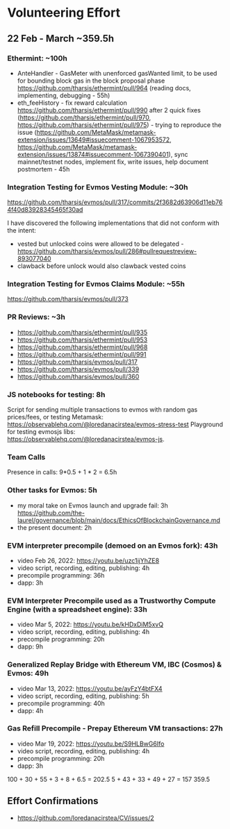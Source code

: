 # Volunteering Effort

## 22 Feb - March ~359.5h

### Ethermint: ~100h

- AnteHandler - GasMeter with unenforced gasWanted limit, to be used for bounding block gas in the block proposal phase https://github.com/tharsis/ethermint/pull/964 (reading docs, implementing, debugging - 55h)
- eth_feeHistory - fix reward calculation https://github.com/tharsis/ethermint/pull/990 after 2 quick fixes (https://github.com/tharsis/ethermint/pull/970, https://github.com/tharsis/ethermint/pull/975) - trying to reproduce the issue (https://github.com/MetaMask/metamask-extension/issues/13649#issuecomment-1067953572, https://github.com/MetaMask/metamask-extension/issues/13874#issuecomment-1067390401), sync mainnet/testnet nodes, implement fix, write issues, help document postmortem - 45h

### Integration Testing for Evmos Vesting Module: ~30h

https://github.com/tharsis/evmos/pull/317/commits/2f3682d63906d11eb764f40d83928345465f30ad

I have discovered the following implementations that did not conform with the intent:
- vested but unlocked coins were allowed to be delegated - https://github.com/tharsis/evmos/pull/286#pullrequestreview-893077040
- clawback before unlock would also clawback vested coins

### Integration Testing for Evmos Claims Module: ~55h

https://github.com/tharsis/evmos/pull/373

### PR Reviews: ~3h

- https://github.com/tharsis/ethermint/pull/935
- https://github.com/tharsis/ethermint/pull/953
- https://github.com/tharsis/ethermint/pull/968
- https://github.com/tharsis/ethermint/pull/991
- https://github.com/tharsis/evmos/pull/317
- https://github.com/tharsis/evmos/pull/339
- https://github.com/tharsis/evmos/pull/360

### JS notebooks for testing: 8h

Script for sending multiple transactions to evmos with random gas prices/fees, or testing Metamask: https://observablehq.com/@loredanacirstea/evmos-stress-test
Playground for testing evmosjs libs: https://observablehq.com/@loredanacirstea/evmos-js.


### Team Calls

Presence in calls: 9*0.5 + 1 * 2 = 6.5h


### Other tasks for Evmos: 5h

- my moral take on Evmos launch and upgrade fail: 3h
    https://github.com/the-laurel/governance/blob/main/docs/EthicsOfBlockchainGovernance.md
- the present document: 2h

### EVM interpreter precompile (demoed on an Evmos fork): 43h

- video Feb 26, 2022: https://youtu.be/uzc1ijYhZE8
- video script, recording, editing, publishing: 4h
- precompile programming: 36h
- dapp: 3h


### EVM Interpreter Precompile used as a Trustworthy Compute Engine (with a spreadsheet engine): 33h

- video Mar 5, 2022: https://youtu.be/kHDxDiM5xvQ
- video script, recording, editing, publishing: 4h
- precompile programming: 20h
- dapp: 9h

### Generalized Replay Bridge with Ethereum VM, IBC (Cosmos) & Evmos: 49h

- video Mar 13, 2022: https://youtu.be/ayFzY4btFX4
- video script, recording, editing, publishing: 5h
- precompile programming: 40h
- dapp: 4h

### Gas Refill Precompile - Prepay Ethereum VM transactions: 27h

- video Mar 19, 2022: https://youtu.be/S9HLBwG6Ifo
- video script, recording, editing, publishing: 4h
- precompile programming: 20h
- dapp: 3h


100 + 30 + 55 + 3 + 8 + 6.5 = 202.5
5 + 43 + 33 + 49 + 27 = 157
359.5

## Effort Confirmations

- https://github.com/loredanacirstea/CV/issues/2
